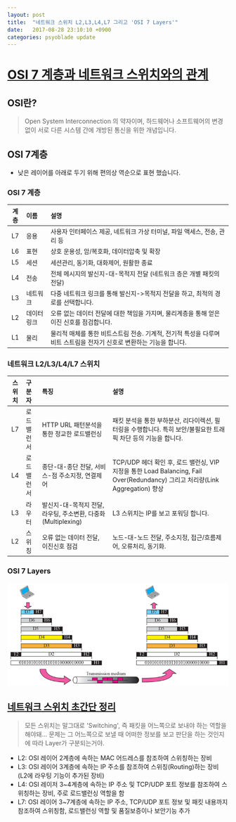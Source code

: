 ```yaml
---
layout: post
title:  "네트워크 스위치 L2,L3,L4,L7 그리고 'OSI 7 Layers'"
date:   2017-08-28 23:10:10 +0900
categories: psyoblade update
---
```

# [OSI 7 계층과 네트워크 스위치와의 관계](http://soul0.tistory.com/140)
## OSI란?
> Open System Interconnection 의 약자이며, 하드웨어나 소프트웨어의 변경 없이 서로 다른 시스템 간에 개방된 통신을 위한 개념입니다.


## OSI 7계층
* 낮은 레이어를 아래로 두기 위해 편의상 역순으로 표현 했습니다.

### OSI 7 계층

| 계층 | 이름 | 설명 |
|:----:|:-----|:-----|
| L7 | 응용 | 사용자 인터페이스 제공, 네트워크 가상 터미널, 파일 액세스, 전송, 관리 등 |
| L6 | 표현 | 상호 운용성, 암/복호화, 데이터압축 및 확장 |
| L5 | 세션 | 세션관리, 동기화, 대화제어, 원활한 종료 |
| L4 | 전송 | 전체 메시지의 발신지-대-목적지 전달 (네트워크 층은 개별 패킷의 전달) |
| L3 | 네트워크 | 다중 네트워크 링크를 통해 발신지->목적지 전달을 하고, 최적의 경로를 선택합니다. |
| L2 | 데이터링크 | 오류 없는 데이터 전달에 대한 책임을 가지며, 물리계층을 통해 얻은 이진 신호를 점검합니다. |
| L1 | 물리 | 물리적 매체를 통한 비트스트림 전송. 기계적, 전기적 특성을 다루며 비트 스트림을 전자기 신호로 변환하는 기능을 합니다. |

### 네트워크 L2/L3/L4/L7 스위치

| 스위치 | 구분자 | 특징 | 설명 |
|:----:|:-----|:-----|:-------|
| L7 | 로드밸런서 | HTTP URL 패턴분석을 통한 정교한 로드밸런싱 | 패킷 분석을 통한 부하분산, 리다이렉션, 필터링을 수행합니다. 특히 보안/불필요한 트래픽 차단 등의 기능을 합니다.  |
| L4 | 로드밸런서 | 종단-대-종단 전달, 서비스-점 주소지정, 연결제어 | TCP/UDP 헤더 확인 후, 로드 밸런싱, VIP 지정을 통한 Load Balancing, Fail Over(Redundancy) 그리고 처리량(Link Aggregation) 향상 |
| L3 | 라우터 | 발신지-대-목적지 전달, 라우팅, 주소변환, 다중화(Multiplexing) | L3 스위치는 IP를 보고 포워딩 합니다. |
| L2 | 스위칭 | 오류 없는 데이터 전달, 이진신호 점검 | 노드-대-노드 전달, 주소지정, 접근/흐름제어, 오류처리, 동기화. | 스위치는 MAC을 보고 포워딩 합니다 |

### OSI 7 Layers

![OSI 7 Layers](/_posts/images/osi_7_layers.png)

## [네트워크 스위치 초간단 정리](http://defensecurity.tistory.com/9)
> 모든 스위치는 말그대로 'Switching', 즉 패킷을 어느쪽으로 보내야 하는 역할을 해야돼... 문제는 그 어느쪽으로 보낼 때 어떠한 정보를 보고 판단을 하는 것인지에 따라 Layer가 구분되는거야.
* L2: OSI 레이어 2계층에 속하는 MAC 어드레스를 참조하여 스위칭하는 장비
* L3: OSI 레이어 3계층에 속하는 IP 주소를 참조하여 스위칭(Routing)하는 장비 (L2에 라우팅 기능이 추가된 장비)
* L4: OSI 레이저 3~4계층에 속하는 IP 주소 및 TCP/UDP 포트 정보를 참조하여 스위칭하는 장비, 주로 로드밸런싱 역할을 함
* L7: OSI 레이어 3~7계층에 속하는 IP 주소, TCP/UDP 포트 정보 및 패킷 내용까지 참조하여 스위칭함, 로드밸런싱 역할 및 품질보증이나 보안기능 추가

